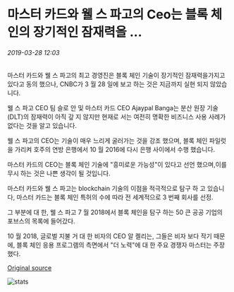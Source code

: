 # 마스터 카드와 웰 스 파고의 Ceo는 블록 체인의 장기적인 잠재력을 ...

###### 2019-03-28 12:03

마스터 카드와 웰 스 파고의 최고 경영진은 블록 체인 기술이 장기적인 잠재력을가지고 있다고 동의 했으나, CNBC가 3 월 28 일에 보고 하는 것은 지금까지 실현 되지 않았습니다.

웰 스 파고 CEO 팀 슬로 안 및 마스터 카드 CEO Ajaypal Banga는 분산 원장 기술 (DLT)의 잠재력이 아직 갚 지 않지만 현재로 서는 여전히 명확한 비즈니스 사용 사례가 없다는 것을 알고 있습니다.

웰 스 파고의 CEO는 기술이 매우 느리게 굴러가는 것을 강조 했으며, 블록 체인 파일럿을 가리켜 호주의 연방 은행에서 10 월 2016에 다시 은행 사이에서 수행 했습니다.

마스터 카드의 CEO는 블록 체인 기술에 "흥미로운 가능성"이 있다고 선언 했으며,이를 무시 하는 것은 나쁜 생각이 될 것입니다.

마스터 카드와 웰 스 파고는 blockchain 기술의 이점을 적극적으로 탐구 하 고 있습니다, 마스터 카드는 블록 체인 특허의 수에 따라 전 세계적으로 3 번째 회사를 선정.

그 부분에 대 한, 웰 스 파고 7 월 2018에서 블록 체인을 탐구 하는 50 큰 공공 기업의 포브스의 목록에 들어갔다.

10 월 2018, 글로벌 지불 거 대 한 비자의 CEO 알 켈리는, 그들은 비자 보다 작기 때문에, 블록 체인 응용 프로그램의 측면에서 "더 노력"에 대 한 주요 경쟁자 마스터는 주장 했다.

[Original source](https://cointelegraph.com/news/ceos-of-mastercard-and-wells-fargo-concur-on-blockchains-long-term-potential)

![stats](https://c.statcounter.com/11760860/0/a89fa40b/1/ "stats")